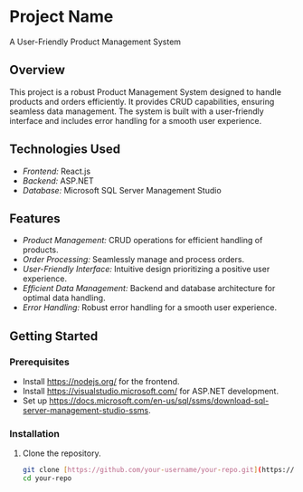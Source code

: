 # Project Name

A User-Friendly Product Management System

## Overview

This project is a robust Product Management System designed to handle products and orders efficiently. It provides CRUD capabilities, ensuring seamless data management. The system is built with a user-friendly interface and includes error handling for a smooth user experience.

## Technologies Used

- *Frontend:* React.js
- *Backend:* ASP.NET
- *Database:* Microsoft SQL Server Management Studio

## Features

- *Product Management:* CRUD operations for efficient handling of products.
- *Order Processing:* Seamlessly manage and process orders.
- *User-Friendly Interface:* Intuitive design prioritizing a positive user experience.
- *Efficient Data Management:* Backend and database architecture for optimal data handling.
- *Error Handling:* Robust error handling for a smooth user experience.

## Getting Started

### Prerequisites

- Install https://nodejs.org/ for the frontend.
- Install https://visualstudio.microsoft.com/ for ASP.NET development.
- Set up https://docs.microsoft.com/en-us/sql/ssms/download-sql-server-management-studio-ssms.

### Installation

1. Clone the repository.
   ```bash
   git clone [https://github.com/your-username/your-repo.git](https://github.com/mayurrunwal09/Product_Management_FullStack.git)https://github.com/mayurrunwal09/Product_Management_FullStack.git
   cd your-repo

